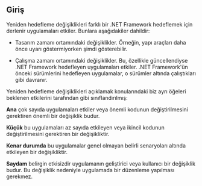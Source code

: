 ## <a name="introduction"></a>Giriş
Yeniden hedefleme değişiklikleri farklı bir .NET Framework hedeflemek için derlenir uygulamaları etkiler. Bunlara aşağıdakiler dahildir:

* Tasarım zamanı ortamındaki değişiklikler. Örneğin, yapı araçları daha önce uyarı göstermiyorken şimdi gösterebilir.

* Çalışma zamanı ortamındaki değişiklikler. Bu, özellikle güncellendiyse .NET Framework hedefleyen uygulamaları etkiler. .NET Framework'ün önceki sürümlerini hedefleyen uygulamalar, o sürümler altında çalıştıkları gibi davranır.

Yeniden hedefleme değişiklikleri açıklamak konularındaki biz ayrı öğeleri beklenen etkilerini tarafından gibi sınıflandırılmış:

**Ana** çok sayıda uygulamaları etkiler veya önemli kodunun değiştirilmesini gerektiren önemli bir değişiklik budur.

**Küçük** bu uygulamaları az sayıda etkileyen veya ikincil kodunun değiştirilmesini gerektiren bir değişikliktir.

**Kenar durumda** bu uygulamalar genel olmayan belirli senaryoları altında etkileyen bir değişikliktir.

**Saydam** belirgin etkisizdir uygulamanın geliştirici veya kullanıcı bir değişiklik budur. Bu değişiklik nedeniyle uygulamada bir düzenleme yapılması gerekmez.

